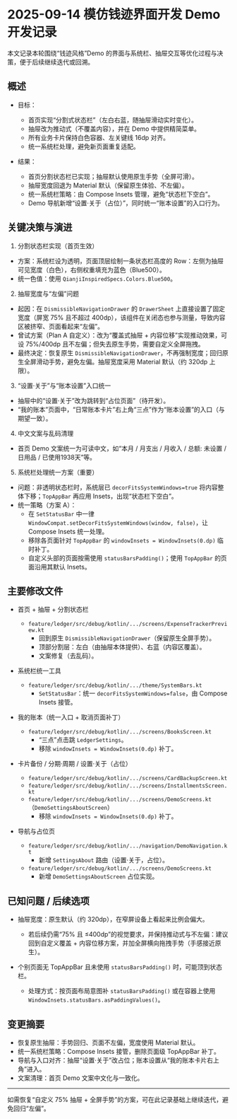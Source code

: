 # 2025-09-14 模仿钱迹界面开发 Demo 开发记录

本文记录本轮围绕“钱迹风格”Demo 的界面与系统栏、抽屉交互等优化过程与决策，便于后续继续迭代或回溯。

## 概述

- 目标：
  - 首页实现“分割式状态栏”（左白右蓝，随抽屉滑动实时变化）。
  - 抽屉改为推动式（不覆盖内容），并在 Demo 中提供精简菜单。
  - 所有业务卡片保持白色容器、左关键线 16dp 对齐。
  - 统一系统栏处理，避免新页面重复适配。

- 结果：
  - 首页分割状态栏已实现；抽屉默认使用原生手势（全屏可滑）。
  - 抽屉宽度回退为 Material 默认（保留原生体验、不左偏）。
  - 统一系统栏策略：由 Compose Insets 管理，避免“状态栏下空白”。
  - Demo 导航新增“设置·关于（占位）”，同时统一“账本设置”的入口行为。

## 关键决策与演进

1) 分割状态栏实现（首页生效）
- 方案：系统栏设为透明，页面顶层绘制一条状态栏高度的 Row：左侧为抽屉可见宽度（白色），右侧权重填充为蓝色（Blue500）。
- 统一色值：使用 `QianjiInspiredSpecs.Colors.Blue500`。

2) 抽屉宽度与“左偏”问题
- 起因：在 `DismissibleNavigationDrawer` 的 `DrawerSheet` 上直接设置了固定宽度（屏宽 75% 且不超过 400dp），该组件在关闭态也参与测量，导致内容区被挤窄、页面看起来“左偏”。
- 曾试方案（Plan A 自定义）：改为“覆盖式抽屉 + 内容位移”实现推动效果，可设 75%/400dp 且不左偏；但失去原生手势，需要自定义全屏拖拽。
- 最终决定：恢复原生 `DismissibleNavigationDrawer`，不再强制宽度；回归原生全屏滑动手势，避免左偏。抽屉宽度采用 Material 默认（约 320dp 上限）。

3) “设置·关于”与“账本设置”入口统一
- 抽屉中的“设置·关于”改为跳转到“占位页面”（待开发）。
- “我的账本”页面中，“日常账本卡片”右上角“三点”作为“账本设置”的入口（与期望一致）。

4) 中文文案与乱码清理
- 首页 Demo 文案统一为可读中文，如“本月 / 月支出 / 月收入 / 总额: 未设置 / 日用品 / 已使用1938天”等。

5) 系统栏处理统一方案（重要）
- 问题：非透明状态栏时，系统层已 `decorFitsSystemWindows=true` 将内容整体下移；`TopAppBar` 再应用 Insets，出现“状态栏下空白”。
- 统一策略（方案 A）：
  - 在 `SetStatusBar` 中一律 `WindowCompat.setDecorFitsSystemWindows(window, false)`，让 Compose Insets 统一处理。
  - 移除各页面针对 `TopAppBar` 的 `windowInsets = WindowInsets(0.dp)` 临时补丁。
  - 自定义头部的页面按需使用 `statusBarsPadding()`；使用 `TopAppBar` 的页面沿用其默认 Insets。

## 主要修改文件

- 首页 + 抽屉 + 分割状态栏
  - `feature/ledger/src/debug/kotlin/.../screens/ExpenseTrackerPreview.kt`
    - 回到原生 `DismissibleNavigationDrawer`（保留原生全屏手势）。
    - 顶部分割层：左白（由抽屉本体提供）、右蓝（内容区覆盖）。
    - 文案修复（去乱码）。

- 系统栏统一工具
  - `feature/ledger/src/debug/kotlin/.../theme/SystemBars.kt`
    - `SetStatusBar`：统一 `decorFitsSystemWindows=false`，由 Compose Insets 接管。

- 我的账本（统一入口 + 取消页面补丁）
  - `feature/ledger/src/debug/kotlin/.../screens/BooksScreen.kt`
    - “三点”点击跳 `LedgerSettings`。
    - 移除 `windowInsets = WindowInsets(0.dp)` 补丁。

- 卡片备份 / 分期·周期 / 设置·关于（占位）
  - `feature/ledger/src/debug/kotlin/.../screens/CardBackupScreen.kt`
  - `feature/ledger/src/debug/kotlin/.../screens/InstallmentsScreen.kt`
  - `feature/ledger/src/debug/kotlin/.../screens/DemoScreens.kt`（`DemoSettingsAboutScreen`）
    - 移除 `windowInsets = WindowInsets(0.dp)` 补丁。

- 导航与占位页
  - `feature/ledger/src/debug/kotlin/.../navigation/DemoNavigation.kt`
    - 新增 `SettingsAbout` 路由（设置·关于，占位）。
  - `feature/ledger/src/debug/kotlin/.../screens/DemoScreens.kt`
    - 新增 `DemoSettingsAboutScreen` 占位实现。

## 已知问题 / 后续选项

- 抽屉宽度：原生默认（约 320dp），在窄屏设备上看起来比例会偏大。
  - 若后续仍需“75% 且 ≤400dp”的视觉要求，并保持推动式与不左偏：建议回到自定义覆盖 + 内容位移方案，并加全屏横向拖拽手势（手感接近原生）。

- 个别页面无 TopAppBar 且未使用 `statusBarsPadding()` 时，可能顶到状态栏。
  - 处理方式：按页面布局意图补 `statusBarsPadding()` 或在容器上使用 `WindowInsets.statusBars.asPaddingValues()`。

## 变更摘要

- 恢复原生抽屉：手势回归、页面不左偏，宽度使用 Material 默认。
- 统一系统栏策略：Compose Insets 接管，删除页面级 TopAppBar 补丁。
- 导航与入口对齐：抽屉“设置·关于”改占位；账本设置从“我的账本卡片右上角”进入。
- 文案清理：首页 Demo 文案中文化与一致化。

---
如需恢复“自定义 75% 抽屉 + 全屏手势”的方案，可在此记录基础上继续迭代，避免回归“左偏”。

